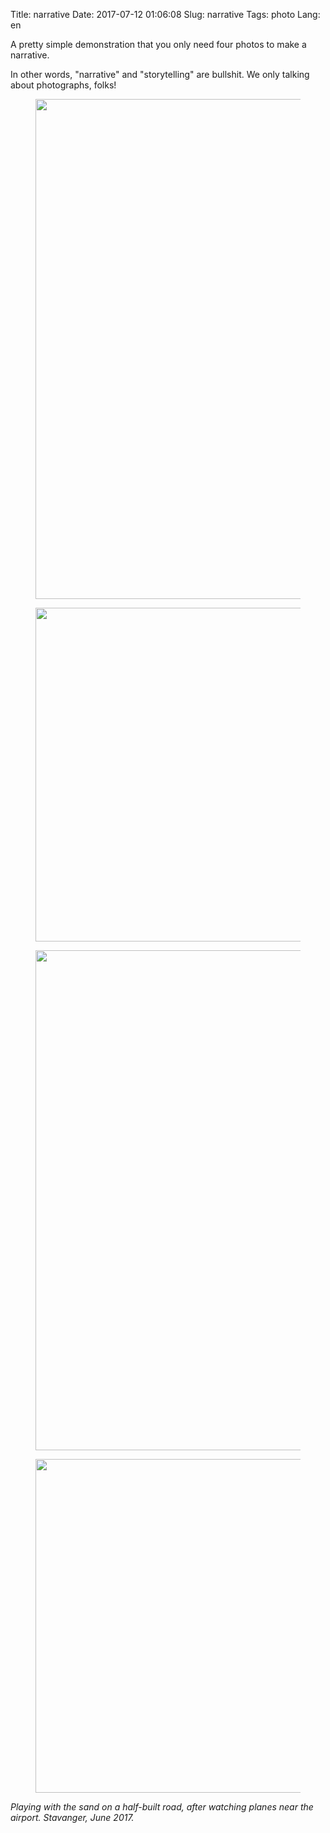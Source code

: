 Title: narrative
Date: 2017-07-12 01:06:08
Slug: narrative
Tags: photo
Lang: en

A pretty simple demonstration that you only need four photos to make a narrative.

In other words, "narrative" and "storytelling" are bullshit. We only talking about photographs, folks!

<figure>
<img src="{filename}/images/20170611_AA43024.jpg" width="534" height="800">
</figure>

<!-- PELICAN_END_SUMMARY -->

<figure>
<img src="{filename}/images/20170611_AA43023.jpg" width="800" height="534">
</figure>


<figure>
<img src="{filename}/images/20170611_AA43019.jpg" width="534" height="800">
</figure>

<figure>
<img src="{filename}/images/20170611_AA43030.jpg" width="800" height="534">
</figure>

_Playing with the sand on a half-built road, after watching planes near the airport. Stavanger, June 2017._
